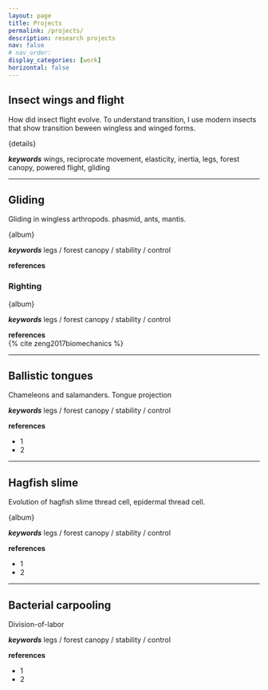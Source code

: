 ```yaml
---
layout: page
title: Projects
permalink: /projects/
description: research projects
nav: false
# nav_order: 
display_categories: [work]
horizontal: false
---
```


## Insect wings and flight

How did insect flight evolve. To understand transition, I use modern insects that show transition beween wingless and winged forms. 

{details}

<em><strong>keywords</strong></em> 
wings, reciprocate movement, elasticity, inertia, legs, forest canopy, powered flight, gliding 



---- 
## Gliding 
Gliding in wingless arthropods. 
phasmid, ants, mantis. 

{album}

<em><strong>keywords</strong></em> 
legs / forest canopy / stability / control 

<strong>references</strong>  



### Righting 

{album}

<em><strong>keywords</strong></em> 
legs / forest canopy / stability / control 

<strong>references</strong>  
{% cite zeng2017biomechanics %}

---
## Ballistic tongues

Chameleons and salamanders. Tongue projection


<em><strong>keywords</strong></em> 
legs / forest canopy / stability / control 

<strong>references</strong>  
* 1 
* 2 
---


## Hagfish slime 

Evolution of hagfish slime thread cell, epidermal thread cell. 

{album}

<em><strong>keywords</strong></em> 
legs / forest canopy / stability / control 

<strong>references</strong>  
* 1 
* 2 



---
## Bacterial carpooling 

Division-of-labor 


<em><strong>keywords</strong></em> 
legs / forest canopy / stability / control 

<strong>references</strong>  
* 1 
* 2 



